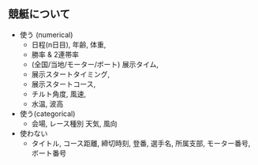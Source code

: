 ## 競艇について

- 使う (numerical)	
  - 日程(n日目), 年齢, 体重,
  - 勝率 & 2連帯率
  - (全国/当地/モーター/ボート)	展示タイム, 
  - 展示スタートタイミング, 
  - 展示スタートコース,
  - チルト角度, 風速, 
  - 水温, 波高
- 使う(categorical)
  - 会場, レース種別	天気, 風向
- 使わない	
  - タイトル, コース距離, 締切時刻, 登番, 選手名, 所属支部, モーター番号, ボート番号	